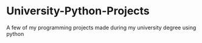 # University-Python-Projects
A few of my programming projects made during my university degree using python
